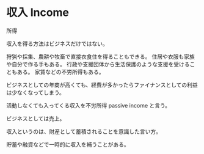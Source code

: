 # 収入 Income

所得

収入を得る方法はビジネスだけではない。

狩猟や採集、農耕や牧畜で直接衣食住を得ることもできる。
住居や衣服も家族や自分で作る手もある。
行政や支援団体から生活保護のような支援を受けることもある。
家賃などの不労所得もある。

ビジネスとしての年商が高くても、経費が多かったらファイナンスとしての利益は少なくなってしまう。

活動しなくても入ってくる収入を不労所得 passive income と言う。

ビジネスとしては売上。

収入というのは、財産として蓄積されることを意識した言い方。

貯蓄や融資などで一時的に収入を補うことがある。
